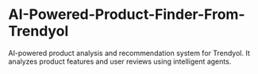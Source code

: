 # AI-Powered-Product-Finder-From-Trendyol
 AI-powered product analysis and recommendation system for Trendyol. It analyzes product features and user reviews using intelligent agents.
